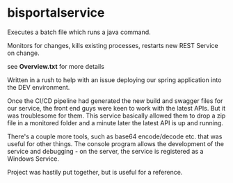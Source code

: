 # bisportalservice
Executes a batch file which runs a java command. 

Monitors for changes, kills existing processes, restarts new REST Service on change.

see **Overview.txt** for more details

Written in a rush to help with an issue deploying our spring application into the DEV environment.

Once the CI/CD pipeline had generated the new build and swagger files for our service, the front end guys were keen to work with the latest APIs. But it was troublesome for them. This service basically allowed them to drop a zip file in a monitored folder and a minute later the latest API is up and running.

There's a couple more tools, such as base64 encode/decode etc. that was useful for other things. The console program allows the development of the service and debugging - on the server, the service is registered as a Windows Service.

Project was hastily put together, but is useful for a reference.
